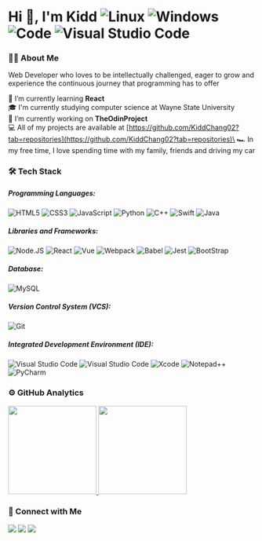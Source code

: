# Hi 👋, I'm Kidd ![Linux](https://img.shields.io/badge/OS-Linux-green?style=for-the-&logo=linux&logoColor=black) ![Windows](https://img.shields.io/badge/OS-Windows-blue?style=for-the-&logo=windows&logoColor=blue) ![Code](https://img.shields.io/badge/Main%20Language-JavaScript-F7DF1E?style=flat&logo=javascript&logoColor=F7DF1E) ![Visual Studio Code](https://img.shields.io/badge/Main%20IDE-Visual%20Studio%20Code-007ACC?style=flat&logo=visual-studio-code&logoColor=007ACC)

### 👨‍💻 About Me
Web Developer who loves to be intellectually challenged, eager to grow and experience the continuous journey that programming has to offer

🔭 I’m currently learning **React**\
🎓 I'm currently studying computer science at Wayne State University\
🌱 I’m currently working on **TheOdinProject**\
💻 All of my projects are available at [https://github.com/KiddChang02?tab=repositories](https://github.com/KiddChang02?tab=repositories)\
🏎️ In my free time, I love spending time with my family, friends and driving my car


### 🛠 Tech Stack
<h5>Programming Languages:</h5>

![HTML5](https://img.shields.io/badge/HTML5-E34F26?style=for-the-badge&logo=html5&logoColor=white)
![CSS3](https://img.shields.io/badge/CSS3-1572B6?style=for-the-badge&logo=css3&logoColor=white)
![JavaScript](https://img.shields.io/badge/JavaScript-323330?style=for-the-badge&logo=javascript&logoColor=F7DF1E)
![Python](https://img.shields.io/badge/Python-14354C?style=for-the-badge&logo=python&logoColor=white)
![C++](https://img.shields.io/badge/C%2B%2B-00599C?style=for-the-badge&logo=c%2B%2B&logoColor=white)
![Swift](https://img.shields.io/badge/Swift-FA7343?style=for-the-badge&logo=swift&logoColor=white)
![Java](https://img.shields.io/badge/Java-ED8B00?style=for-the-badge&logo=openjdk&logoColor=white)

<h5>Libraries and Frameworks:</h5>

![Node.JS](https://img.shields.io/badge/Node.js-43853D?style=for-the-badge&logo=node.js&logoColor=white)
![React](https://img.shields.io/badge/React-20232A?style=for-the-badge&logo=react&logoColor=61DAFB)
![Vue](https://img.shields.io/badge/Vue.js-35495E?style=for-the-badge&logo=vue.js&logoColor=4FC08D)
![Webpack](https://img.shields.io/badge/Webpack-05122A?style=for-the-badge&logo=Webpack&logoColor=white)
![Babel](https://img.shields.io/badge/Babel-gray?style=for-the-badge&logo=Babel&logoColor=yellow)
![Jest](https://img.shields.io/badge/Jest-323330?style=for-the-badge&logo=Jest&logoColor=white)
![BootStrap](https://img.shields.io/badge/Bootstrap-563D7C?style=for-the-badge&logo=bootstrap&logoColor=white)

<h5>Database:</h5>

![MySQL](https://img.shields.io/badge/MySQL-00000F?style=for-the-badge&logo=mysql&logoColor=white)

<h5>Version Control System (VCS):</h5>

![Git](https://img.shields.io/badge/GIT-E44C30?style=for-the-badge&logo=git&logoColor=white)

<h5>Integrated Development Environment (IDE):</h5>

![Visual Studio Code](https://img.shields.io/badge/-Visual%20Studio%20Code-05122A?style=for-the-badge&logo=visual-studio-code&logoColor=007ACC)
![Visual Studio Code](https://img.shields.io/badge/-Visual%20Studio-05122A?style=for-the-badge&logo=visual-studio&logoColor=5D2B90)
![Xcode](https://img.shields.io/badge/Xcode-007ACC?style=for-the-badge&logo=Xcode&logoColor=white)
![Notepad++](https://img.shields.io/badge/Notepad++-90E59A.svg?style=for-the-badge&logo=notepad%2B%2B&logoColor=black)
![PyCharm](https://img.shields.io/badge/PyCharm-000000.svg?&style=for-the-badge&logo=PyCharm&logoColor=white)

### ⚙️ GitHub Analytics
<a href="https://github.com/101kiddchang010">
<img height="180em" src="https://github-readme-stats-eight-theta.vercel.app/api?username=101kiddchang010&show_icons=true&theme=tokyonight&include_all_commits=true&count_private=true"/>
<img height="180em" src="https://github-readme-stats-eight-theta.vercel.app/api/top-langs/?username=101kiddchang010&layout=compact&langs_count=8&theme=tokyonight"/>
</a>

### 🤝 Connect with Me
<p align="left">
<a href="https://101kiddchang010.github.io"><img src="https://img.shields.io/badge/-Portfolio-3423A6?style=for-the-badge&logo=Google-Chrome&logoColor=white"/></a>
<a href="https://linkedin.com/in/kidd-chang"><img src="https://img.shields.io/badge/-LinkedIn-0077B5?style=for-the-badge&logo=Linkedin&logoColor=white"/></a>
<a href="https://twitter.com/ChangKiddSE"><img src="https://img.shields.io/badge/Twitter-1DA1F2?style=for-the-badge&logo=twitter&logoColor=white"/></a>
</p>
